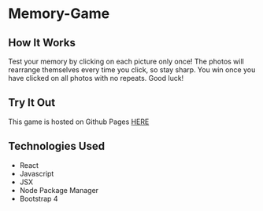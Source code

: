 # Memory-Game

## How It Works
Test your memory by clicking on each picture only once! The photos will rearrange themselves every time you click, so stay sharp. You win once you have clicked on all photos with no repeats. Good luck!

## Try It Out
This game is hosted on Github Pages [HERE](https://toxicnerd13.github.io/Memory-Game/)

## Technologies Used
* React
* Javascript
* JSX
* Node Package Manager
* Bootstrap 4
